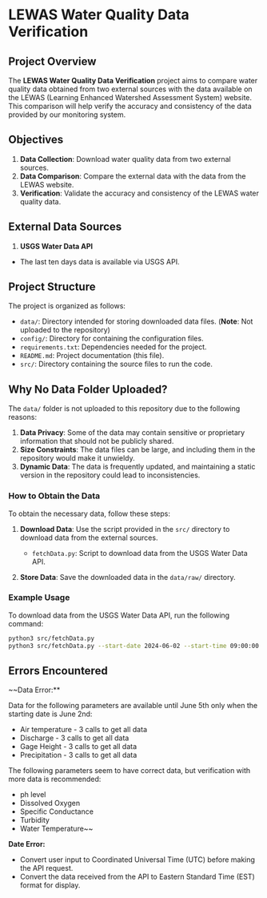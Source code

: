 # LEWAS Water Quality Data Verification

## Project Overview

The **LEWAS Water Quality Data Verification** project aims to compare water quality data obtained from two external sources with the data available on the LEWAS (Learning Enhanced Watershed Assessment System) website. This comparison will help verify the accuracy and consistency of the data provided by our monitoring system.

## Objectives

1. **Data Collection**: Download water quality data from two external sources.
2. **Data Comparison**: Compare the external data with the data from the LEWAS website.
3. **Verification**: Validate the accuracy and consistency of the LEWAS water quality data.

## External Data Sources

1. **USGS Water Data API**

- The last ten days data is available via USGS API.

## Project Structure

The project is organized as follows:

- `data/`: Directory intended for storing downloaded data files. (**Note**: Not uploaded to the repository)
- `config/`: Directory for containing the configuration files.
- `requirements.txt`: Dependencies needed for the project.
- `README.md`: Project documentation (this file).
- `src/`: Directory containing the source files to run the code.

## Why No Data Folder Uploaded?

The `data/` folder is not uploaded to this repository due to the following reasons:

1. **Data Privacy**: Some of the data may contain sensitive or proprietary information that should not be publicly shared.
2. **Size Constraints**: The data files can be large, and including them in the repository would make it unwieldy.
3. **Dynamic Data**: The data is frequently updated, and maintaining a static version in the repository could lead to inconsistencies.

### How to Obtain the Data

To obtain the necessary data, follow these steps:

1. **Download Data**: Use the script provided in the `src/` directory to download data from the external sources.

   - `fetchData.py`: Script to download data from the USGS Water Data API.

2. **Store Data**: Save the downloaded data in the `data/raw/` directory.

### Example Usage

To download data from the USGS Water Data API, run the following command:

```sh
python3 src/fetchData.py
python3 src/fetchData.py --start-date 2024-06-02 --start-time 09:00:00 --end-date 2024-06-09 --end-time 09:00:00
```

## Errors Encountered

~~Data Error:\*\*

Data for the following parameters are available until June 5th only when the starting date is June 2nd:

- Air temperature - 3 calls to get all data
- Discharge - 3 calls to get all data
- Gage Height - 3 calls to get all data
- Precipitation - 3 calls to get all data

The following parameters seem to have correct data, but verification with more data is recommended:

- ph level
- Dissolved Oxygen
- Specific Conductance
- Turbidity
- Water Temperature~~

**Date Error:**

- Convert user input to Coordinated Universal Time (UTC) before making the API request.
- Convert the data received from the API to Eastern Standard Time (EST) format for display.
